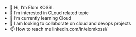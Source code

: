 <!--
**ElomKossi/elomkossi** is a ✨ _special_ ✨ repository because its `README.md` (this file) appears on your GitHub profile.

Here are some ideas to get you started:

- 🔭 I’m currently working on ...
- 🌱 I’m currently learning ...
- 👯 I’m looking to collaborate on ...
- 🤔 I’m looking for help with ...
- 💬 Ask me about ...
- 📫 How to reach me: ...
- 😄 Pronouns: ...
- ⚡ Fun fact: ...
-->

- 👋 Hi, I’m Elom KOSSI.
- 👀 I’m interested in CLoud related topic
- 🌱 I’m currently learning Cloud
- 💞️ I am looking to collaborate on cloud and devops projects
- 📫 How to reach me linkedin.com/in/elomkossi/
